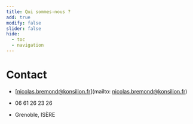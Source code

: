 ```yaml
---
title: Qui sommes-nous ?
add: true
modify: false
slider: false
hide:
  - toc
  - navigation
---
```



# **Contact**

* [nicolas.bremond@konsilion.fr](mailto: nicolas.bremond@konsilion.fr)

* 06 61 26 23 26

* Grenoble, ISÈRE